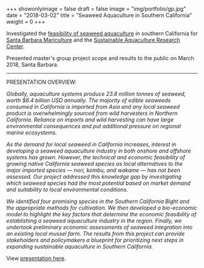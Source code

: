 +++
showonlyimage = false
draft = false
image = "img/portfolio/gp.jpg"
date = "2018-03-02"
title = "Seaweed Aquaculture in Southern California"
weight = 0
+++


Investigated the [feasibility of seaweed aquaculture](https://sbmussels.weebly.com) in southern California for [Santa Barbara Mariculture](http://www.sbmariculture.com/) and the [Sustainable Aquaculture Research Center](http://sarc.bren.ucsb.edu/).

<!--more-->

Presented master's group project scope and results to the public on March 2018, Santa Barbara.

***

PRESENTATION OVERVIEW:

_Globally, aquaculture systems produce 23.8 million tonnes of
seaweed, worth $6.4 billion USD annually. The majority of edible seaweeds consumed in California is imported from Asia and any local seaweed product is overwhelmingly sourced from wild harvesters in Northern California. Reliance on imports and wild harvesting can have large environmental consequences and put additional pressure on regional marine ecosystems._

_As the demand for local seaweed in California increases, interest in developing a seaweed aquaculture industry in both
onshore and offshore systems has grown. However, the technical and economic feasibility of growing native California seaweed species as local alternatives to the major imported species — nori, kombu, and wakame — has not been assessed. Our project addressed this knowledge gap by investigating which seaweed species had the most potential based on market demand and suitability to local environmental conditions._

_We identified four promising species in the Southern California Bight and the appropriate methods for cultivation. We then developed a bio-economic model to highlight the key factors that determine the economic feasibility of establishing a seaweed aquaculture industry in the region. Finally, we
undertook preliminary economic assessments of seaweed integration into an existing local mussel farm. The results from this project can provide stakeholders and policymakers a blueprint for prioritizing next steps in expanding sustainable aquaculture in Southern California._

View [presentation here](https://docs.google.com/presentation/d/e/2PACX-1vSt9_94kgbaUbbv5cznPjI7k4AcZA9E096gQMKhQGJq_G590LgnwJ6Vp0d1cPqba1KBp3Lee1lExeqZ/pub?start=false&loop=false&delayms=5000).